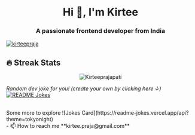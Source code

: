 <h1 align="center">Hi 👋, I'm Kirtee</h1>
<h3 align="center">A passionate frontend developer from India</h3>

<p align="left"> <a href="https://twitter.com/kirteepraja" target="blank"><img src="https://img.shields.io/twitter/follow/kirteepraja?logo=twitter&style=for-the-badge" alt="kirteepraja" /></a> </p>

## 🔥 Streak Stats
<p align="center"><img src="https://github-readme-streak-stats.herokuapp.com/?user=kirteeprajapati&theme=algolia" alt="Kirteeprajapati" /></p>

<i>Random dev joke for you! (create your own by clicking here ↓)</i><br>
<a href="https://readme-jokes.vercel.app"><img align="center" src="https://readme-jokes.vercel.app/api" alt="README Jokes"></a>

<br>
Some more to explore
![Jokes Card](https://readme-jokes.vercel.app/api?theme=tokyonight)
<br>
- 📫 How to reach me **kirtee.praja@gmail.com**
